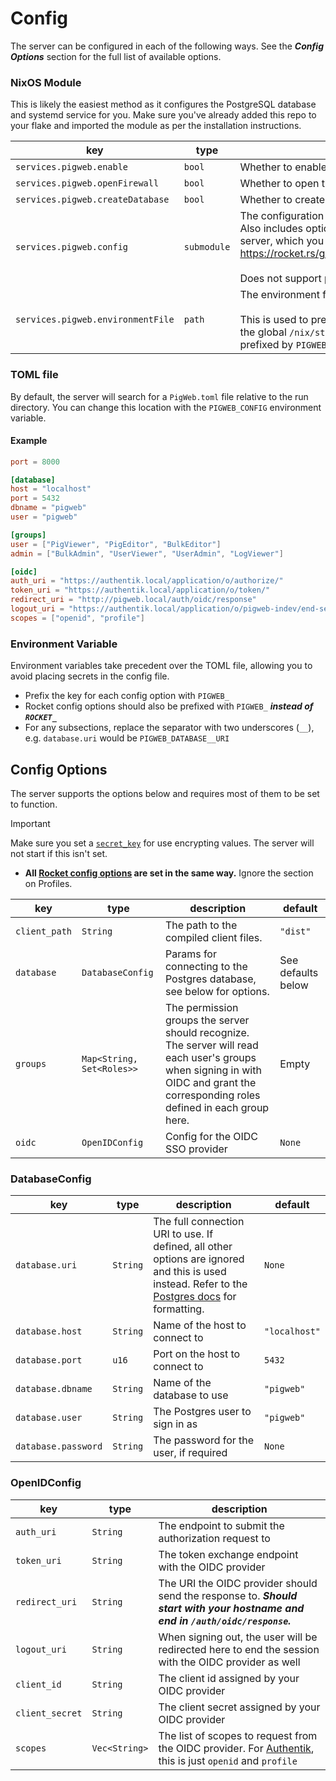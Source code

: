 # Config

The server can be configured in each of the following ways. See the ***Config Options*** section for the full list of available options.

### NixOS Module

This is likely the easiest method as it configures the PostgreSQL database and systemd service for you. Make sure you've already added this repo to your flake and imported the module as per the installation instructions.

| key                               | type        | description                                                                                                                                                                                                                    | default |
|-----------------------------------|-------------|--------------------------------------------------------------------------------------------------------------------------------------------------------------------------------------------------------------------------------|---------|
| `services.pigweb.enable`          | `bool`      | Whether to enable the PigWebApp server.                                                                                                                                                                                        | `false` |
| `services.pigweb.openFirewall`    | `bool`      | Whether to open the firewall for the PigWeb server.                                                                                                                                                                            | `false` |
| `services.pigweb.createDatabase`  | `bool`      | Whether to create a local database automatically.                                                                                                                                                                              | `true`  |
| `services.pigweb.config`          | `submodule` | The configuration for the PigWeb server, see below. Also includes options for the underlying Rocket web server, which you can view at <https://rocket.rs/guide/v0.5/configuration/#overview><br><br>Does not support profiles. | `{}`    |
| `services.pigweb.environmentFile` | `path`      | The environment file as defined in `systemd.exec(5)`.<br><br>This is used to prevent secrets from being saved in the global `/nix/store`. All config options should be prefixed by `PIGWEB_`                                   | `null`  |

### TOML file

By default, the server will search for a `PigWeb.toml` file relative to the run directory. You can change this location with the `PIGWEB_CONFIG` environment variable.

#### Example

```toml
port = 8000

[database]
host = "localhost"
port = 5432
dbname = "pigweb"
user = "pigweb"

[groups]
user = ["PigViewer", "PigEditor", "BulkEditor"]
admin = ["BulkAdmin", "UserViewer", "UserAdmin", "LogViewer"]

[oidc]
auth_uri = "https://authentik.local/application/o/authorize/"
token_uri = "https://authentik.local/application/o/token/"
redirect_uri = "http://pigweb.local/auth/oidc/response"
logout_uri = "https://authentik.local/application/o/pigweb-indev/end-session/"
scopes = ["openid", "profile"]
```

### Environment Variable

Environment variables take precedent over the TOML file, allowing you to avoid placing secrets in the config file.

- Prefix the key for each config option with `PIGWEB_`
- Rocket config options should also be prefixed with `PIGWEB_` ***instead of `ROCKET_`***
- For any subsections, replace the separator with two underscores (`__`), e.g. `database.uri` would be `PIGWEB_DATABASE__URI`

## Config Options

The server supports the options below and requires most of them to be set to function.

> [!IMPORTANT]
> Make sure you set a [`secret_key`](https://rocket.rs/guide/v0.5/configuration/#secret-key) for use encrypting values. The server will not start if this isn't set.

- **All [Rocket config options](https://rocket.rs/guide/v0.5/configuration/) are set in the same way.** Ignore the section on Profiles.

| key           | type                      | description                                                                                                                                                                        | default            |
|---------------|---------------------------|------------------------------------------------------------------------------------------------------------------------------------------------------------------------------------|--------------------|
| `client_path` | `String`                  | The path to the compiled client files.                                                                                                                                             | `"dist"`           |
| `database`    | `DatabaseConfig`          | Params for connecting to the Postgres database, see below for options.                                                                                                             | See defaults below |
| `groups`      | `Map<String, Set<Roles>>` | The permission groups the server should recognize. The server will read each user's groups when signing in with OIDC and grant the corresponding roles defined in each group here. | Empty              |
| `oidc`        | `OpenIDConfig`            | Config for the OIDC SSO provider                                                                                                                                                   | `None`             |

### DatabaseConfig

| key                 | type     | description                                                                                                                                                                                                               | default       |
|---------------------|----------|---------------------------------------------------------------------------------------------------------------------------------------------------------------------------------------------------------------------------|---------------|
| `database.uri`      | `String` | The full connection URI to use. If defined, all other options are ignored and this is used instead. Refer to the [Postgres docs](https://www.postgresql.org/docs/9.4/libpq-connect.html#LIBPQ-CONNSTRING) for formatting. | `None`        |
| `database.host`     | `String` | Name of the host to connect to                                                                                                                                                                                            | `"localhost"` |
| `database.port`     | `u16`    | Port on the host to connect to                                                                                                                                                                                            | `5432`        |
| `database.dbname`   | `String` | Name of the database to use                                                                                                                                                                                               | `"pigweb"`    |
| `database.user`     | `String` | The Postgres user to sign in as                                                                                                                                                                                           | `"pigweb"`    |
| `database.password` | `String` | The password for the user, if required                                                                                                                                                                                    | `None`        |

### OpenIDConfig

| key             | type          | description                                                                                                                                                                                            |
|-----------------|---------------|--------------------------------------------------------------------------------------------------------------------------------------------------------------------------------------------------------|
| `auth_uri`      | `String`      | The endpoint to submit the authorization request to                                                                                                                                                    |
| `token_uri`     | `String`      | The token exchange endpoint with the OIDC provider                                                                                                                                                     |
| `redirect_uri`  | `String`      | The URI the OIDC provider should send the response to. ***Should start with your hostname and end in `/auth/oidc/response`.***                                                                         |
| `logout_uri`    | `String`      | When signing out, the user will be redirected here to end the session with the OIDC provider as well                                                                                                   |
| `client_id`     | `String`      | The client id assigned by your OIDC provider                                                                                                                                                           |
| `client_secret` | `String`      | The client secret assigned by your OIDC provider                                                                                                                                                       |
| `scopes`        | `Vec<String>` | The list of scopes to request from the OIDC provider. For [Authentik](https://docs.goauthentik.io/docs/add-secure-apps/providers/oauth2/#default--special-scopes), this is just `openid` and `profile` |
